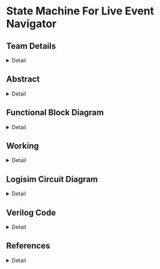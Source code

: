 # State Machine For Live Event Navigator

<!--First section-->
## Team Details
<details>
  <summary>Detail</summary>
  
  > Semester : 3rd Sem B. Tech. CSE

  > Section : S2 

  > Team ID : S2-T13

  > Member-1 : Bade V N R Mahi Tejesh Reddy , 231CS216 , badevnrmahitejeshreddy.231cs216@nitk.edu.in

  > Member-2 : Desu Sai Chaitanya , 231CS220 , saichaitanya.231cs220@nitk.edu.in

  > Member-3 : Lava Kumar Tentu , 231CS230 , lavakumartentu.231cs230@nitk.edu.in
</details>

## Abstract
<details>
  <summary>Detail</summary>
  abstract
</details>

## Functional Block Diagram
<details>
  <summary>Detail</summary>
  Block diagram
</details>

## Working
<details>
  <summary>Detail</summary>
  Your team details go here
</details>

## Logisim Circuit Diagram
<details>
  <summary>Detail</summary>
  Your team details go here
</details>

## Verilog Code
<details>
  <summary>Detail</summary>
  Your team details go here
</details>

## References
<details>
  <summary>Detail</summary>
  Your team details go here
</details>
